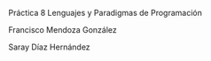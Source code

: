 
Práctica 8 Lenguajes y Paradigmas de Programación

Francisco Mendoza González

Saray Díaz Hernández
